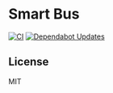 # Smart Bus

[![CI](https://github.com/Kawaii-Chip/App/actions/workflows/ci.yml/badge.svg)](https://github.com/Kawaii-Chip/App/actions/workflows/ci.yml)
[![Dependabot Updates](https://github.com/Kawaii-Chip/App/actions/workflows/dependabot/dependabot-updates/badge.svg)](https://github.com/Kawaii-Chip/App/actions/workflows/dependabot/dependabot-updates)

## License

MIT

